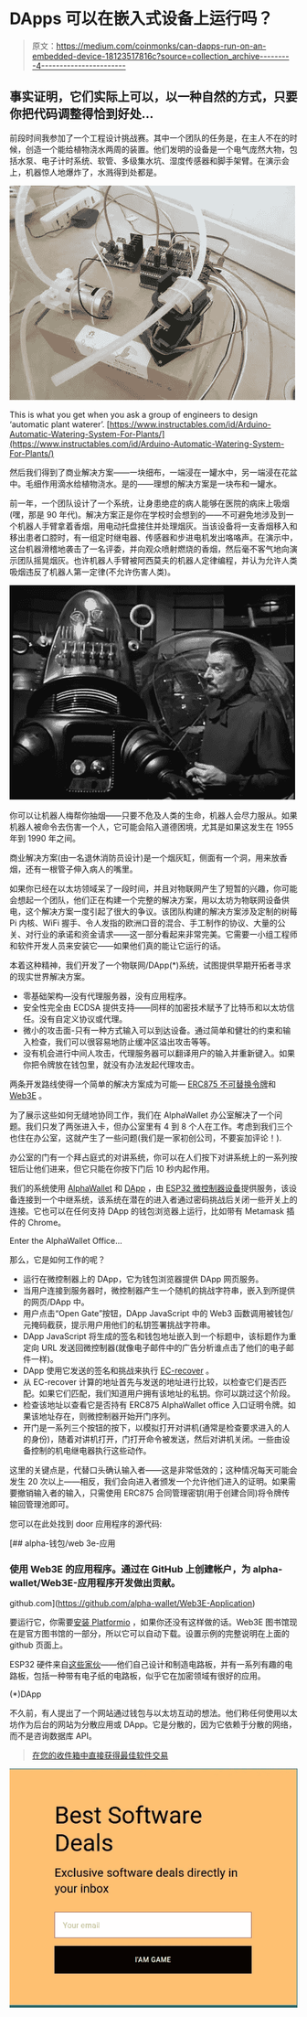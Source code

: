 # DApps 可以在嵌入式设备上运行吗？

> 原文：<https://medium.com/coinmonks/can-dapps-run-on-an-embedded-device-18123517816c?source=collection_archive---------4----------------------->

## 事实证明，它们实际上可以，以一种自然的方式，只要你把代码调整得恰到好处…

前段时间我参加了一个工程设计挑战赛。其中一个团队的任务是，在主人不在的时候，创造一个能给植物浇水两周的装置。他们发明的设备是一个电气庞然大物，包括水泵、电子计时系统、软管、多级集水坑、湿度传感器和脚手架臂。在演示会上，机器惊人地爆炸了，水溅得到处都是。

![](img/6e1196ab3b64ceb30805691ddf2f0978.png)

This is what you get when you ask a group of engineers to design ‘automatic plant waterer’. [https://www.instructables.com/id/Arduino-Automatic-Watering-System-For-Plants/](https://www.instructables.com/id/Arduino-Automatic-Watering-System-For-Plants/)

然后我们得到了商业解决方案——一块细布，一端浸在一罐水中，另一端浸在花盆中。毛细作用滴水给植物浇水。是的——理想的解决方案是一块布和一罐水。

前一年，一个团队设计了一个系统，让身患绝症的病人能够在医院的病床上吸烟(嘿，那是 90 年代)。解决方案正是你在学校时会想到的——不可避免地涉及到一个机器人手臂拿着香烟，用电动托盘接住并处理烟灰。当该设备将一支香烟移入和移出患者口腔时，有一组定时继电器、传感器和步进电机发出咯咯声。在演示中，这台机器滑稽地袭击了一名评委，并向观众喷射燃烧的香烟，然后毫不客气地向演示团队摇晃烟灰。也许机器人手臂被阿西莫夫的机器人定律编程，并认为允许人类吸烟违反了机器人第一定律(不允许伤害人类)。

![](img/893e4b142d50231d8cdb183548bd8c5e.png)

你可以让机器人梅帮你抽烟——只要不危及人类的生命，机器人会尽力服从。如果机器人被命令去伤害一个人，它可能会陷入道德困境，尤其是如果这发生在 1955 年到 1990 年之间。

商业解决方案(由一名退休消防员设计)是一个烟灰缸，侧面有一个洞，用来放香烟，还有一根管子伸入病人的嘴里。

如果你已经在以太坊领域呆了一段时间，并且对物联网产生了短暂的兴趣，你可能会想起一个团队，他们正在构建一个完整的解决方案，用以太坊为物联网设备供电，这个解决方案一度引起了很大的争议。该团队构建的解决方案涉及定制的树莓 Pi 内核、WiFi 握手、令人发指的欧洲口音的混合、手工制作的协议、大量的公关、对行业的承诺和资金请求——这一部分看起来非常完美。它需要一小组工程师和软件开发人员来安装它——如果他们真的能让它运行的话。

本着这种精神，我们开发了一个物联网/DApp(*)系统，试图提供早期开拓者寻求的现实世界解决方案。

*   零基础架构—没有代理服务器，没有应用程序。
*   安全性完全由 ECDSA 提供支持——同样的加密技术赋予了比特币和以太坊信任。没有自定义协议或代理。
*   微小的攻击面-只有一种方式输入可以到达设备。通过简单和健壮的约束和输入检查，我们可以很容易地防止缓冲区溢出攻击等等。
*   没有机会进行中间人攻击，代理服务器可以翻译用户的输入并重新键入。如果你把令牌放在钱包里，就没有办法发起代理攻击。

两条开发路线使得一个简单的解决方案成为可能— [ERC875 不可替换令牌](https://github.com/alpha-wallet/ERC875)和 [Web3E](https://github.com/alpha-wallet/Web3E) 。

为了展示这些如何无缝地协同工作，我们在 AlphaWallet 办公室解决了一个问题。我们只发了两张进入卡，但办公室里有 4 到 8 个人在工作。考虑到我们三个也住在办公室，这就产生了一些问题(我们是一家初创公司，不要妄加评论！).

办公室的门有一个拜占庭式的对讲系统，你可以在人们按下对讲系统上的一系列按钮后让他们进来，但它只能在你按下门后 10 秒内起作用。

我们的系统使用 [AlphaWallet](https://alphawallet.com/) 和 [DApp](https://blockgeeks.com/guides/dapps/) ，由 [ESP32 微控制器设备](https://en.wikipedia.org/wiki/ESP32)提供服务，该设备连接到一个中继系统，该系统在潜在的进入者通过密码挑战后关闭一些开关上的连接。它也可以在任何支持 DApp 的钱包浏览器上运行，比如带有 Metamask 插件的 Chrome。

Enter the AlphaWallet Office…

那么，它是如何工作的呢？

*   运行在微控制器上的 DApp，它为钱包浏览器提供 DApp 网页服务。
*   当用户连接到服务器时，微控制器产生一个随机的挑战字符串，嵌入到所提供的网页/DApp 中。
*   用户点击“Open Gate”按钮，DApp JavaScript 中的 Web3 函数调用被钱包/元掩码截获，提示用户用他们的私钥签署挑战字符串。
*   DApp JavaScript 将生成的签名和钱包地址嵌入到一个标题中，该标题作为重定向 URL 发送回微控制器(就像电子邮件中的广告分析谁点击了他们的电子邮件一样)。
*   DApp 使用它发送的签名和挑战来执行 [EC-recover](/@angellopozo/ethereum-signing-and-validating-13a2d7cb0ee3) 。
*   从 EC-recover 计算的地址首先与发送的地址进行比较，以检查它们是否匹配。如果它们匹配，我们知道用户拥有该地址的私钥。你可以跳过这个阶段。
*   检查该地址以查看它是否持有 ERC875 AlphaWallet office 入口证明令牌。如果该地址存在，则微控制器开始开门序列。
*   开门是一系列三个按钮的按下，以模拟打开对讲机(通常是检查要求进入的人的身份)，随着对讲机打开，门打开命令被发送，然后对讲机关闭。一些由设备控制的机电继电器执行这些动作。

这里的关键点是，代替口头确认输入者——这是非常低效的；这种情况每天可能会发生 20 次以上——相反，我们会向进入者颁发一个允许他们进入的证明。如果需要撤销输入者的输入，只需使用 ERC875 合同管理密钥(用于创建合同)将令牌传输回管理池即可。

您可以在此处找到 door 应用程序的源代码:

[](https://github.com/alpha-wallet/Web3E-Application) [## alpha-钱包/web 3e-应用

### 使用 Web3E 的应用程序。通过在 GitHub 上创建帐户，为 alpha-wallet/Web3E-应用程序开发做出贡献。

github.com](https://github.com/alpha-wallet/Web3E-Application) 

要运行它，你需要[安装 Platformio](https://platformio.org/) ，如果你还没有这样做的话。Web3E 图书馆现在是官方图书馆的一部分，所以它可以自动下载。设置示例的完整说明在上面的 github 页面上。

ESP32 硬件来自[这些家伙](https://www.aliexpress.com/item/Lolin-ESP32-OLED-V2-0-Pro-ESP32-OLED-wemos-pour-Arduino-ESP32-OLED-WiFi-Modules-Bluetooth/32824839148.html?spm=a2g0s.9042311.0.0.45924c4dbybbfW)——他们自己设计和制造电路板，并有一系列有趣的电路板，包括一种带有电子纸的电路板，似乎它在加密领域有很好的应用。

(*)DApp

不久前，有人提出了一个网站通过钱包与以太坊互动的想法。他们称任何使用以太坊作为后台的网站为分散应用或 DApp。它是分散的，因为它依赖于分散的网络，而不是咨询数据库 API。

> [在您的收件箱中直接获得最佳软件交易](https://coincodecap.com/?utm_source=coinmonks)

[![](img/7c0b3dfdcbfea594cc0ae7d4f9bf6fcb.png)](https://coincodecap.com/?utm_source=coinmonks)